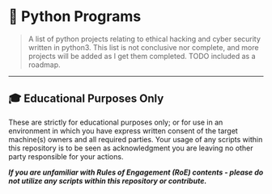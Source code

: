 # :snake: Python Programs
 > A list of python projects relating to ethical hacking and cyber security written in python3. This list is not conclusive nor complete, and more projects will be added as I get them completed. TODO included as a roadmap.
---
## 🎓 Educational Purposes Only
These are strictly for educational purposes only; or for use in an environment in which you have express written consent of the target machine(s) owners and all required parties. Your usage of any scripts within this repository is to be seen as acknowledgment you are leaving no other party responsible for your actions.

<b><em>If you are unfamiliar with Rules of Engagement (RoE) contents - please do not utilize any scripts within this repository or contribute.</b></em>
